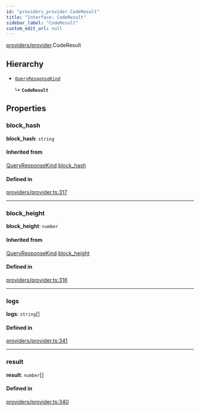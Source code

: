 ```yaml
---
id: "providers_provider.CodeResult"
title: "Interface: CodeResult"
sidebar_label: "CodeResult"
custom_edit_url: null
---
```


[providers/provider](../modules/providers_provider.md).CodeResult

## Hierarchy

- [`QueryResponseKind`](providers_provider.QueryResponseKind.md)

  ↳ **`CodeResult`**

## Properties

### block\_hash

 **block\_hash**: `string`

#### Inherited from

[QueryResponseKind](providers_provider.QueryResponseKind.md).[block_hash](providers_provider.QueryResponseKind.md#block_hash)

#### Defined in

[providers/provider.ts:317](https://github.com/near/near-api-js/blob/ef6d7fbf/packages/near-api-js/src/providers/provider.ts#L317)

___

### block\_height

 **block\_height**: `number`

#### Inherited from

[QueryResponseKind](providers_provider.QueryResponseKind.md).[block_height](providers_provider.QueryResponseKind.md#block_height)

#### Defined in

[providers/provider.ts:316](https://github.com/near/near-api-js/blob/ef6d7fbf/packages/near-api-js/src/providers/provider.ts#L316)

___

### logs

 **logs**: `string`[]

#### Defined in

[providers/provider.ts:341](https://github.com/near/near-api-js/blob/ef6d7fbf/packages/near-api-js/src/providers/provider.ts#L341)

___

### result

 **result**: `number`[]

#### Defined in

[providers/provider.ts:340](https://github.com/near/near-api-js/blob/ef6d7fbf/packages/near-api-js/src/providers/provider.ts#L340)
